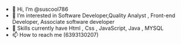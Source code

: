 - 👋 Hi, I’m @suscool786
- 👀 I’m interested in Software Developer,Quality Analyst , Front-end Developer, Associate software developer
- 🌱 Skills currently have Html , Css , JavaScript, Java , MYSQL
- 📫 How to reach me (6393130207)

<!---
suscool786/suscool786 is a ✨ special ✨ repository because its `README.md` (this file) appears on your GitHub profile.
You can click the Preview link to take a look at your changes.
--->
